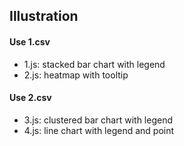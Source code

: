 ## Illustration
#### Use 1.csv
- 1.js: stacked bar chart with legend
- 2.js: heatmap with tooltip
#### Use 2.csv
- 3.js: clustered bar chart with legend
- 4.js: line chart with legend and point
